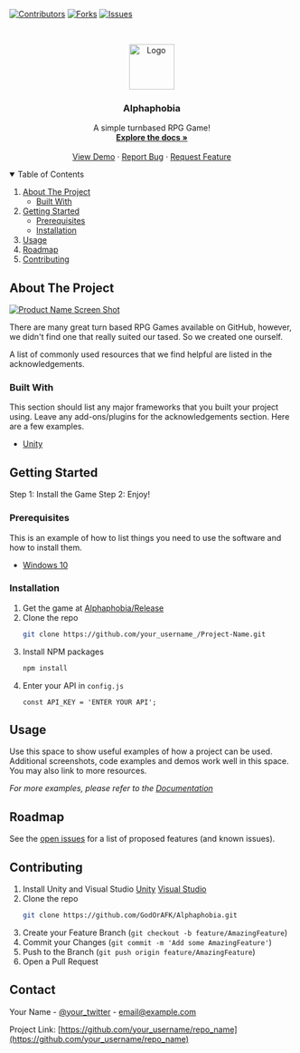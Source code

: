 [![Contributors][contributors-shield]][contributors-url]
[![Forks][forks-shield]][forks-url]
[![Issues][issues-shield]][issues-url]

<!-- PROJECT LOGO -->
<br />
<p align="center">
  <a href="https://github.com/GodOrAFK/Alphaphobia/">
    <img src="images/logo.png" alt="Logo" width="80" height="80">
  </a>

  <h3 align="center">Alphaphobia</h3>

  <p align="center">
    A simple turnbased RPG Game!
    <br />
    <a href="https://github.com/GodOrAFK/Alphaphobia/"><strong>Explore the docs »</strong></a>
    <br />
    <br />
    <a href="https://github.com/GodOrAFK/Alphaphobia/releases">View Demo</a>
    ·
    <a href="https://github.com/GodOrAFK/Alphaphobia/issues">Report Bug</a>
    ·
    <a href="https://github.com/GodOrAFK/Alphaphobia/issues">Request Feature</a>
  </p>
</p>



<!-- TABLE OF CONTENTS -->
<details open="open">
  <summary>Table of Contents</summary>
  <ol>
    <li>
      <a href="#about-the-project">About The Project</a>
      <ul>
        <li><a href="#built-with">Built With</a></li>
      </ul>
    </li>
    <li>
      <a href="#getting-started">Getting Started</a>
      <ul>
        <li><a href="#prerequisites">Prerequisites</a></li>
        <li><a href="#installation">Installation</a></li>
      </ul>
    </li>
    <li><a href="#usage">Usage</a></li>
    <li><a href="#roadmap">Roadmap</a></li>
    <li><a href="#contributing">Contributing</a></li>
  </ol>
</details>



<!-- ABOUT THE PROJECT -->
## About The Project

[![Product Name Screen Shot][product-screenshot]](https://example.com)

There are many great turn based RPG Games available on GitHub, however, we didn't find one that really suited our tased. So we created one ourself.

A list of commonly used resources that we find helpful are listed in the acknowledgements.

### Built With

This section should list any major frameworks that you built your project using. Leave any add-ons/plugins for the acknowledgements section. Here are a few examples.
* [Unity](https://unity.com/de)

<!-- GETTING STARTED -->
## Getting Started

Step 1: Install the Game
Step 2: Enjoy!

### Prerequisites

This is an example of how to list things you need to use the software and how to install them.
* [Windows 10](https://www.microsoft.com/de-de/software-download/windows10)

### Installation

1. Get the game at [Alphaphobia/Release](https://github.com/GodOrAFK/Alphaphobia/releases)
2. Clone the repo
   ```sh
   git clone https://github.com/your_username_/Project-Name.git
   ```
3. Install NPM packages
   ```sh
   npm install
   ```
4. Enter your API in `config.js`
   ```JS
   const API_KEY = 'ENTER YOUR API';
   ```



<!-- USAGE EXAMPLES -->
## Usage

Use this space to show useful examples of how a project can be used. Additional screenshots, code examples and demos work well in this space. You may also link to more resources.

_For more examples, please refer to the [Documentation](https://example.com)_



<!-- ROADMAP -->
## Roadmap

See the [open issues](https://github.com/othneildrew/Best-README-Template/issues) for a list of proposed features (and known issues).



<!-- CONTRIBUTING -->
## Contributing

1. Install Unity and Visual Studio [Unity](https://unity3d.com/de/get-unity/download) [Visual Studio](https://visualstudio.microsoft.com/de/downloads/)
2. Clone the repo
   ```sh
   git clone https://github.com/GodOrAFK/Alphaphobia.git
   ```
3. Create your Feature Branch (`git checkout -b feature/AmazingFeature`)
4. Commit your Changes (`git commit -m 'Add some AmazingFeature'`)
5. Push to the Branch (`git push origin feature/AmazingFeature`)
6. Open a Pull Request


<!-- CONTACT -->
## Contact

Your Name - [@your_twitter](https://twitter.com/your_username) - email@example.com

Project Link: [https://github.com/your_username/repo_name](https://github.com/your_username/repo_name)


<!-- MARKDOWN LINKS & IMAGES -->
<!-- https://www.markdownguide.org/basic-syntax/#reference-style-links -->
[contributors-shield]: https://img.shields.io/github/contributors/GodOrAFK/Alphaphobia.svg?style=for-the-badge
[contributors-url]: https://github.com/GodOrAFK/Alphaphobia/graphs/contributors
[forks-shield]: https://img.shields.io/github/forks/GodOrAFK/Alphaphobia.svg?style=for-the-badge
[forks-url]: https://github.com/GodOrAFK/Alphaphobia/network/members
[issues-shield]: https://img.shields.io/github/issues/GodOrAFK/Alphaphobia.svg?style=for-the-badge
[issues-url]: https://github.com/GodOrAFK/Alphaphobia/issues
[product-screenshot]: images/screenshot.png
